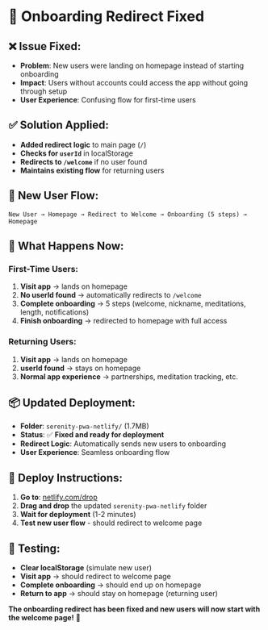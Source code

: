 # 🔄 Onboarding Redirect Fixed

## ❌ **Issue Fixed:**

- **Problem**: New users were landing on homepage instead of starting onboarding
- **Impact**: Users without accounts could access the app without going through setup
- **User Experience**: Confusing flow for first-time users

## ✅ **Solution Applied:**

- **Added redirect logic** to main page (`/`)
- **Checks for `userId`** in localStorage
- **Redirects to `/welcome`** if no user found
- **Maintains existing flow** for returning users

## 🔄 **New User Flow:**

```
New User → Homepage → Redirect to Welcome → Onboarding (5 steps) → Homepage
```

## 📱 **What Happens Now:**

### **First-Time Users:**

1. **Visit app** → lands on homepage
2. **No userId found** → automatically redirects to `/welcome`
3. **Complete onboarding** → 5 steps (welcome, nickname, meditations, length, notifications)
4. **Finish onboarding** → redirected to homepage with full access

### **Returning Users:**

1. **Visit app** → lands on homepage
2. **userId found** → stays on homepage
3. **Normal app experience** → partnerships, meditation tracking, etc.

## 📦 **Updated Deployment:**

- **Folder**: `serenity-pwa-netlify/` (1.7MB)
- **Status**: ✅ **Fixed and ready for deployment**
- **Redirect Logic**: Automatically sends new users to onboarding
- **User Experience**: Seamless onboarding flow

## 🚀 **Deploy Instructions:**

1. **Go to**: [netlify.com/drop](https://netlify.com/drop)
2. **Drag and drop** the updated `serenity-pwa-netlify` folder
3. **Wait for deployment** (1-2 minutes)
4. **Test new user flow** - should redirect to welcome page

## 🧪 **Testing:**

- **Clear localStorage** (simulate new user)
- **Visit app** → should redirect to welcome page
- **Complete onboarding** → should end up on homepage
- **Return to app** → should stay on homepage (returning user)

**The onboarding redirect has been fixed and new users will now start with the welcome page!** 🎉
